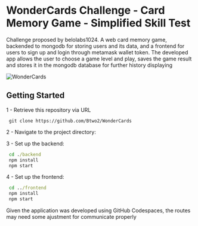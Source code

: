 # WonderCards Challenge - Card Memory Game - Simplified Skill Test

Challenge proposed by belolabs1024. A web card memory game, backended to mongodb for storing users and its data, and a frontend for users to sign up and login through metamask wallet token. The developed app allows the user to choose a game level and play, saves the game result and stores it in the mongodb database for further history displaying

![WonderCards](https://github.com/user-attachments/assets/a815e3de-74ea-4031-aec3-079e88b0d0f6)

## Getting Started

1 - Retrieve this repository via URL

 ```git
  git clone https://github.com/Btwo2/WonderCards
 ```

2 - Navigate to the project directory:

3 - Set up the backend:

 ```cmd
  cd ./backend
  npm install
  npm start
 ```

4 - Set up the frontend:

 ```cmd
  cd ../frontend
  npm install
  npm start
 ```

Given the application was developed using GitHub Codespaces, the routes may need some ajustment for communicate properly  
 

